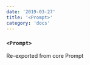 ```yaml
---
date: '2019-03-27'
title: '<Prompt>'
category: 'docs'
---
```


### `<Prompt>`

Re-exported from core Prompt
